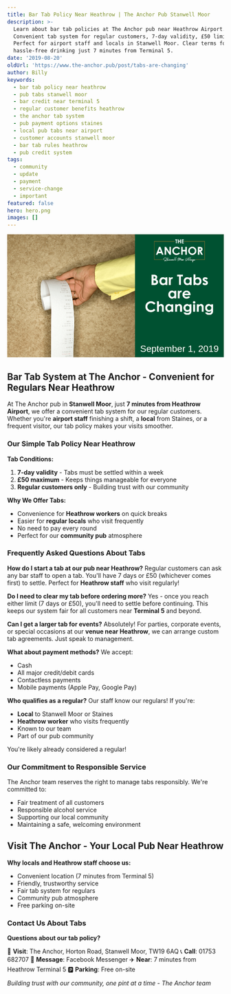 ```yaml
---
title: Bar Tab Policy Near Heathrow | The Anchor Pub Stanwell Moor
description: >-
  Learn about bar tab policies at The Anchor pub near Heathrow Airport.
  Convenient tab system for regular customers, 7-day validity, £50 limit.
  Perfect for airport staff and locals in Stanwell Moor. Clear terms for
  hassle-free drinking just 7 minutes from Terminal 5.
date: '2019-08-20'
oldUrl: 'https://www.the-anchor.pub/post/tabs-are-changing'
author: Billy
keywords:
  - bar tab policy near heathrow
  - pub tabs stanwell moor
  - bar credit near terminal 5
  - regular customer benefits heathrow
  - the anchor tab system
  - pub payment options staines
  - local pub tabs near airport
  - customer accounts stanwell moor
  - bar tab rules heathrow
  - pub credit system
tags:
  - community
  - update
  - payment
  - service-change
  - important
featured: false
hero: hero.png
images: []
---
```


  

![tabs are changing image](/content/blog/tabs-are-changing/hero.png)

## Bar Tab System at The Anchor - Convenient for Regulars Near Heathrow

At The Anchor pub in **Stanwell Moor**, just **7 minutes from Heathrow Airport**, we offer a convenient tab system for our regular customers. Whether you're **airport staff** finishing a shift, a **local** from Staines, or a frequent visitor, our tab policy makes your visits smoother.

### Our Simple Tab Policy Near Heathrow

**Tab Conditions:**
1. **7-day validity** - Tabs must be settled within a week
2. **£50 maximum** - Keeps things manageable for everyone
3. **Regular customers only** - Building trust with our community

**Why We Offer Tabs:**
- Convenience for **Heathrow workers** on quick breaks
- Easier for **regular locals** who visit frequently
- No need to pay every round
- Perfect for our **community pub** atmosphere

### Frequently Asked Questions About Tabs

**How do I start a tab at our pub near Heathrow?**
Regular customers can ask any bar staff to open a tab. You'll have 7 days or £50 (whichever comes first) to settle. Perfect for **Heathrow staff** who visit regularly!

**Do I need to clear my tab before ordering more?**
Yes - once you reach either limit (7 days or £50), you'll need to settle before continuing. This keeps our system fair for all customers near **Terminal 5** and beyond.

**Can I get a larger tab for events?**
Absolutely! For parties, corporate events, or special occasions at our **venue near Heathrow**, we can arrange custom tab agreements. Just speak to management.

**What about payment methods?**
We accept:
- Cash
- All major credit/debit cards
- Contactless payments
- Mobile payments (Apple Pay, Google Pay)

**Who qualifies as a regular?**
Our staff know our regulars! If you're:
- **Local** to Stanwell Moor or Staines
- **Heathrow worker** who visits frequently
- Known to our team
- Part of our pub community

You're likely already considered a regular!

### Our Commitment to Responsible Service

The Anchor team reserves the right to manage tabs responsibly. We're committed to:
- Fair treatment of all customers
- Responsible alcohol service
- Supporting our local community
- Maintaining a safe, welcoming environment

## Visit The Anchor - Your Local Pub Near Heathrow

**Why locals and Heathrow staff choose us:**
- Convenient location (7 minutes from Terminal 5)
- Friendly, trustworthy service
- Fair tab system for regulars
- Community pub atmosphere
- Free parking on-site

### Contact Us About Tabs

**Questions about our tab policy?**

📍 **Visit**: The Anchor, Horton Road, Stanwell Moor, TW19 6AQ
📞 **Call**: 01753 682707
💬 **Message**: Facebook Messenger
✈️ **Near**: 7 minutes from Heathrow Terminal 5
🅿️ **Parking**: Free on-site

*Building trust with our community, one pint at a time - The Anchor team*
